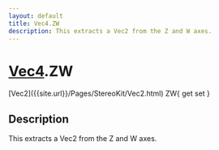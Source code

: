 ```yaml
---
layout: default
title: Vec4.ZW
description: This extracts a Vec2 from the Z and W axes.
---
```

# [Vec4]({{site.url}}/Pages/StereoKit/Vec4.html).ZW

<div class='signature' markdown='1'>
[Vec2]({{site.url}}/Pages/StereoKit/Vec2.html) ZW{ get set }
</div>

## Description
This extracts a Vec2 from the Z and W axes.


